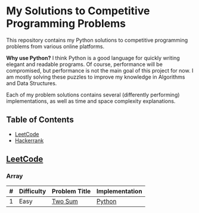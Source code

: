 # My Solutions to Competitive Programming Problems

This repository contains my Python solutions to competitive programming problems from various online platforms.

**Why use Python?**
I think Python is a good language for quickly writing elegant and readable programs.
Of course, performance will be compromised, but performance is not the main goal of this project for now.
I am mostly solving these puzzles to improve my knowledge in Algorithms and Data Structures.

Each of my problem solutions contains several (differently performing) implementations, as well as time and space complexity explanations.


## Table of Contents

- [LeetCode](#leetcode)
- [Hackerrank](#hackerrank)


## [LeetCode](https://leetcode.com/)

### Array

| # | Difficulty | Problem Title | Implementation |
|:--|:-----------|:--------------|:---------------|
| 1 | Easy | [Two Sum](https://leetcode.com/problems/two-sum/) | [Python](./leetcode/001-two-sum/two_sum.py) |
